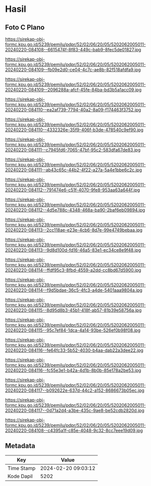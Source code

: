 # Hasil

## Foto C Plano

https://sirekap-obj-formc.kpu.go.id/5239/pemilu/pdpr/52/02/06/20/05/5202062005011-20240220-084108--6615474f-8f83-449c-bab9-8fec5de01827.jpg

https://sirekap-obj-formc.kpu.go.id/5239/pemilu/pdpr/52/02/06/20/05/5202062005011-20240220-084109--fb09e2d0-ce04-4c7c-ae8b-82f518afdfa9.jpg

https://sirekap-obj-formc.kpu.go.id/5239/pemilu/pdpr/52/02/06/20/05/5202062005011-20240220-084109--2096288a-afcf-45fe-84ba-bd3b5a1acc09.jpg

https://sirekap-obj-formc.kpu.go.id/5239/pemilu/pdpr/52/02/06/20/05/5202062005011-20240220-084110--ea2af739-7794-40a2-8a09-f174463f3752.jpg

https://sirekap-obj-formc.kpu.go.id/5239/pemilu/pdpr/52/02/06/20/05/5202062005011-20240220-084110--4332326e-35f9-406f-b3de-478540c9ef90.jpg

https://sirekap-obj-formc.kpu.go.id/5239/pemilu/pdpr/52/02/06/20/05/5202062005011-20240220-084111--c7945fd6-7065-47bf-95c2-583dfa67de83.jpg

https://sirekap-obj-formc.kpu.go.id/5239/pemilu/pdpr/52/02/06/20/05/5202062005011-20240220-084111--ab43c65c-44b2-4f22-a27a-5a4e1bbe6c2c.jpg

https://sirekap-obj-formc.kpu.go.id/5239/pemilu/pdpr/52/02/06/20/05/5202062005011-20240220-084112--791474e6-c51f-4070-9fe8-953aa63a644f.jpg

https://sirekap-obj-formc.kpu.go.id/5239/pemilu/pdpr/52/02/06/20/05/5202062005011-20240220-084112--4d5e788c-4348-468a-ba90-2baf6eb09894.jpg

https://sirekap-obj-formc.kpu.go.id/5239/pemilu/pdpr/52/02/06/20/05/5202062005011-20240220-084113--2cc118ae-e23e-4cb6-8d7e-99e4749bebaa.jpg

https://sirekap-obj-formc.kpu.go.id/5239/pemilu/pdpr/52/02/06/20/05/5202062005011-20240220-084113--9d8d100d-fd16-46a5-83e1-ec34ce8e9f48.jpg

https://sirekap-obj-formc.kpu.go.id/5239/pemilu/pdpr/52/02/06/20/05/5202062005011-20240220-084114--ffdf95c3-8fbd-4559-a2dd-cc8bd67d5900.jpg

https://sirekap-obj-formc.kpu.go.id/5239/pemilu/pdpr/52/02/06/20/05/5202062005011-20240220-084114--f9d5bdae-36c5-4fc3-a4de-5401aaa9804a.jpg

https://sirekap-obj-formc.kpu.go.id/5239/pemilu/pdpr/52/02/06/20/05/5202062005011-20240220-084115--8d95d8b3-45b1-418f-ab57-81b39e58756a.jpg

https://sirekap-obj-formc.kpu.go.id/5239/pemilu/pdpr/52/02/06/20/05/5202062005011-20240220-084115--95c7ef84-1dca-4a14-93be-526ef0b98f08.jpg

https://sirekap-obj-formc.kpu.go.id/5239/pemilu/pdpr/52/02/06/20/05/5202062005011-20240220-084116--fe64fc33-5b52-4030-b4aa-dab22a3dee22.jpg

https://sirekap-obj-formc.kpu.go.id/5239/pemilu/pdpr/52/02/06/20/05/5202062005011-20240220-084116--fc55e3e1-b42a-4d1b-8b0b-85e178a2be53.jpg

https://sirekap-obj-formc.kpu.go.id/5239/pemilu/pdpr/52/02/06/20/05/5202062005011-20240220-084117--b092622e-637d-44c2-a152-8686673b05ec.jpg

https://sirekap-obj-formc.kpu.go.id/5239/pemilu/pdpr/52/02/06/20/05/5202062005011-20240220-084117--0d71a2d4-a3be-435c-9ae8-be52cdb2820d.jpg

https://sirekap-obj-formc.kpu.go.id/5239/pemilu/pdpr/52/02/06/20/05/5202062005011-20240220-084108--c4395a1f-c85e-4048-9c32-8cc7eee19d09.jpg


## Metadata

| Key        | Value               |
| ---------- | ------------------- |
| Time Stamp | 2024-02-20 09:03:12 |
| Kode Dapil | 5202                |



